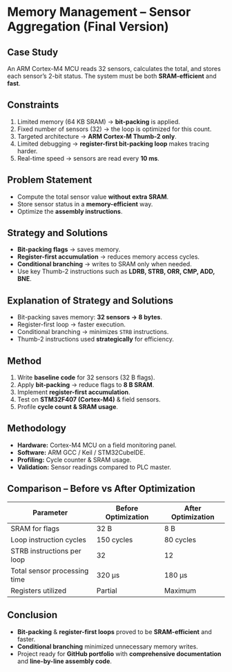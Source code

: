 # Memory Management – Sensor Aggregation (Final Version)

## Case Study
An ARM Cortex-M4 MCU reads 32 sensors, calculates the total, and stores each sensor’s 2-bit status. The system must be both **SRAM-efficient** and **fast**.

## Constraints
1. Limited memory (64 KB SRAM) → **bit-packing** is applied.  
2. Fixed number of sensors (32) → the loop is optimized for this count.  
3. Targeted architecture → **ARM Cortex-M Thumb-2 only**.  
4. Limited debugging → **register-first bit-packing loop** makes tracing harder.  
5. Real-time speed → sensors are read every **10 ms**.

## Problem Statement
- Compute the total sensor value **without extra SRAM**.  
- Store sensor status in a **memory-efficient** way.  
- Optimize the **assembly instructions**.

## Strategy and Solutions
- **Bit-packing flags** → saves memory.  
- **Register-first accumulation** → reduces memory access cycles.  
- **Conditional branching** → writes to SRAM only when needed.  
- Use key Thumb-2 instructions such as **LDRB, STRB, ORR, CMP, ADD, BNE**.

## Explanation of Strategy and Solutions
- Bit-packing saves memory: **32 sensors → 8 bytes**.  
- Register-first loop → faster execution.  
- Conditional branching → minimizes `STRB` instructions.  
- Thumb-2 instructions used **strategically** for efficiency.

## Method
1. Write **baseline code** for 32 sensors (32 B flags).  
2. Apply **bit-packing** → reduce flags to **8 B SRAM**.  
3. Implement **register-first accumulation**.  
4. Test on **STM32F407 (Cortex-M4)** & field sensors.  
5. Profile **cycle count & SRAM usage**.

## Methodology
- **Hardware:** Cortex-M4 MCU on a field monitoring panel.  
- **Software:** ARM GCC / Keil / STM32CubeIDE.  
- **Profiling:** Cycle counter & SRAM usage.  
- **Validation:** Sensor readings compared to PLC master.

## Comparison – Before vs After Optimization

| Parameter                   | Before Optimization | After Optimization |
|-----------------------------|--------------------|--------------------|
| SRAM for flags              | 32 B               | 8 B                 |
| Loop instruction cycles     | 150 cycles         | 80 cycles           |
| STRB instructions per loop  | 32                 | 12                  |
| Total sensor processing time| 320 µs              | 180 µs               |
| Registers utilized          | Partial            | Maximum             |

## Conclusion
- **Bit-packing** & **register-first loops** proved to be **SRAM-efficient** and faster.  
- **Conditional branching** minimized unnecessary memory writes.  
- Project ready for **GitHub portfolio** with **comprehensive documentation** and **line-by-line assembly code**.
